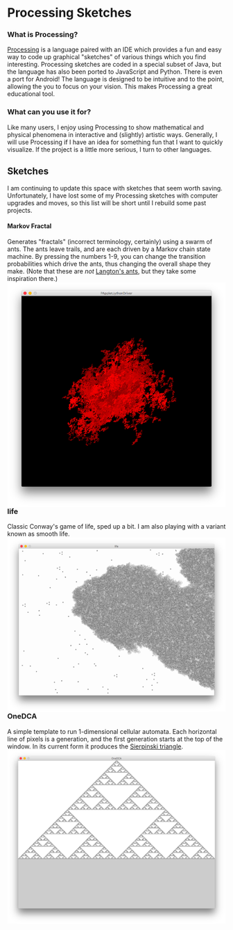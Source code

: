 # Processing Sketches

### What is Processing?
[Processing](www.processing.org) is a language paired with an IDE which provides a fun and easy way to code up graphical "sketches" of various things which you find interesting.  Processing sketches are coded in a special subset of Java, but the language has also been ported to JavaScript and Python.  There is even a port for Android!  The language is designed to be intuitive and to the point, allowing the you to focus on your vision.  This makes Processing a great educational tool.

### What can you use it for?
Like many users, I enjoy using Processing to show mathematical and physical phenomena in interactive and (slightly) artistic ways.  Generally, I will use Processing if I have an idea for something fun that I want to quickly visualize.  If the project is a little more serious, I turn to other languages.

## Sketches
I am continuing to update this space with sketches that seem worth saving.  Unfortunately, I have lost some of my Processing sketches with computer upgrades and moves, so this list will be short until I rebuild some past projects.

#### Markov Fractal
Generates "fractals" (incorrect terminology, certainly) using a swarm of ants.  The ants leave trails, and are each driven by a Markov chain state machine.  By pressing the numbers 1-9, you can change the transition probabilities which drive the ants, thus changing the overall shape they make. (Note that these are _not_ [Langton's ants](https://en.wikipedia.org/wiki/Langton%27s_ant), but they take some inspiration there.)
<img src="assets/markovfractal.png" align=left>

### life
Classic Conway's game of life, sped up a bit.  I am also playing with a variant known as smooth life.
<img src="assets/life.png" align=left>

### OneDCA
A simple template to run 1-dimensional cellular automata.  Each horizontal line of pixels is a generation, and the first generation starts at the top of the window.  In its current form it produces the [Sierpinski triangle](https://en.wikipedia.org/wiki/Sierpinski_triangle).
<img src="assets/OneDCA.png" align=left>
